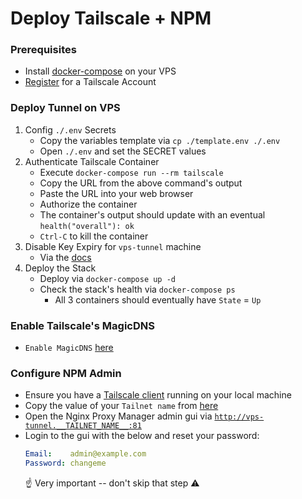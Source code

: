 # Deploy Tailscale + NPM

### Prerequisites

* Install [docker-compose](../docker_install.sh) on your VPS
* [Register](https://login.tailscale.com/start) for a Tailscale Account


### Deploy Tunnel on VPS

1) Config `./.env` Secrets
    * Copy the variables template via `cp ./template.env ./.env`
    * Open `./.env` and set the SECRET values
1) Authenticate Tailscale Container
    * Execute `docker-compose run --rm tailscale`
    * Copy the URL from the above command's output
    * Paste the URL into your web browser
    * Authorize the container
    * The container's output should update with an eventual `health("overall"): ok`
    * `Ctrl-C` to kill the container
1) Disable Key Expiry for `vps-tunnel` machine
    * Via the [docs](https://tailscale.com/kb/1028/key-expiry/#disabling-key-expiry)
1) Deploy the Stack
    * Deploy via `docker-compose up -d`
    * Check the stack's health via `docker-compose ps`
      * All 3 containers should eventually have `State` = `Up`


### Enable Tailscale's MagicDNS

* `Enable MagicDNS` [here](https://login.tailscale.com/admin/dns)


### Configure NPM Admin

* Ensure you have a [Tailscale client](https://tailscale.com/download) running on your local machine
* Copy the value of your `Tailnet name` from [here](https://login.tailscale.com/admin/dns)
* Open the Nginx Proxy Manager admin gui via [`http://vps-tunnel.__TAILNET_NAME__:81`](http://vps-tunnel.__TAILNET_NAME__:81)
* Login to the gui with the below and reset your password:
  ```yml
  Email:    admin@example.com
  Password: changeme
  ```
  ☝️ Very important -- don't skip that step ⚠️
